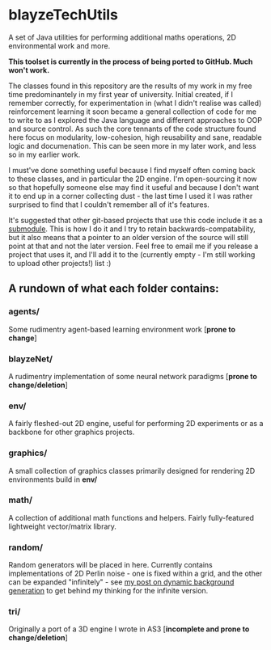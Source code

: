 # blayzeTechUtils
A set of Java utilities for performing additional maths operations, 2D environmental work and more.

**This toolset is currently in the process of being ported to GitHub. Much won't work.**

The classes found in this repository are the results of my work in my free time predominantely in my first year of university.
Initial created, if I remember correctly, for experimentation in (what I didn't realise was called) reinforcement learning it
soon became a general collection of code for me to write to as I explored the Java language and different approaches to OOP
and source control. As such the core tennants of the code structure found here focus on modularity, low-cohesion, high
reusability and sane, readable logic and documenation. This can be seen more in my later work, and less so in my earlier work.

I must've done something useful because I find myself often coming back to these classes, and in particular the 2D engine.
I'm open-sourcing it now so that hopefully someone else may find it useful and because I don't want it to end up in a corner
collecting dust - the last time I used it I was rather surprised to find that I couldn't remember all of it's features.

It's suggested that other git-based projects that use this code include it as a [submodule](https://git-scm.com/book/en/v2/Git-Tools-Submodules).
This is how I do it and I try to retain backwards-compatability, but it also means that a pointer to an older version of the
source will still point at that and not the later version. Feel free to email me if you release a project that uses it, and I'll
add it to the (currently empty - I'm still working to upload other projects!) list :)

## A rundown of what each folder contains:
### agents/
Some rudimentry agent-based learning environment work [**prone to change**]

### blayzeNet/
A rudimentry implementation of some neural network paradigms [**prone to change/deletion**]

### env/
A fairly fleshed-out 2D engine, useful for performing 2D experiments or as a backbone for other graphics projects.

### graphics/
A small collection of graphics classes primarily designed for rendering 2D environments build in **env/**

### math/
A collection of additional math functions and helpers. Fairly fully-featured lightweight vector/matrix library.

### random/
Random generators will be placed in here. Currently contains implementations of 2D Perlin noise - one is fixed 
within a grid, and the other can be expanded "infinitely" - see [my post on dynamic background generation](http://blayze.tech/viewPost.php?id=3]=)
to get behind my thinking for the infinite version.

### tri/
Originally a port of a 3D engine I wrote in AS3 [**incomplete and prone to change/deletion**]
